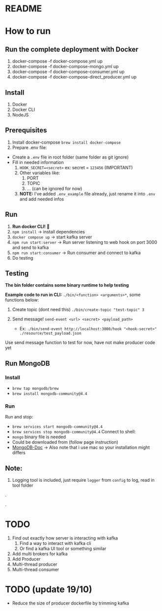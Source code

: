 # README

# How to run

## Run the complete deployment with Docker
1. docker-compose -f docker-compose.yml up
2. docker-compose -f docker-compose-mongo.yml up
3. docker-compose -f docker-compose-consumer.yml up
4. docker-compose -f docker-compose-direct_producer.yml up

## Install
1. Docker
2. Docker CLI
3. NodeJS

## Prerequisites
1. Install docker-compose `brew install docker-compose`
2. Prepare .env file:
  - Create a `.env` file in root folder (same folder as git ignore)
  - Fill in needed information
    1. `HOOK_SECRET=<secret>` ex: secret = `123456` (IMPORTANT)
    2. Other variables like:
       1. PORT
       2. TOPIC
       3. ... (can be ignored for now)
    3. **NOTE:** I've added `.env_example` file already, just rename it into `.env` and add needed infos

## Run
1. **Run docker CLI!** 🥇
2. `npm install` -> install dependencies
3. `docker compose up` -> start kafka server
4. `npm run start:server` -> Run server listening to web hook on port 3000 and send to kafka
5. `npm run start:consumer` -> Run consumer and connect to kafka
6. Do testing

## Testing
**The bin folder contains some binary runtime to help testing**

**Example code to run in CLI:** `./bin/<function> <arguments>*`, some functions below:
1. Create topic (dont need this) `./bin/create-topic "test-topic" 3`
2. Send message! `send-event <url> <secret> <payload_path>` 
     
     - Ex: `./bin/send-event http://localhost:3000/hook "<hook-secret>" ./resource/test_payload.json`

Use send message function to test for now, have not make producer code yet

## Run MongoDB
### Install
- `brew tap mongodb/brew`
- `brew install mongodb-community@4.4`
### Run
Run and stop:
- `brew services start mongodb-community@4.4`
- `brew services stop mongodb-community@4.4`
Connect to shell:
- `mongo` binary file is needed
- Could be downloaded from (follow page instruction)
- [MongoDB-Doc](https://docs.mongodb.com/v4.4/reference/program/mongo/#mongodb-binary-bin.mongo)
-> Also note that i use mac so your installation might differs
## Note:

1. Logging tool is included, just require `logger` from `config` to log, read in tool folder


.

.

# TODO
1. Find out exactly how server is interacting with kafka
   1. Find a way to interact with kafka cli
   2. Or find a kafka UI tool or something similar 
2. Add multi brokers for kafka 
3. Add Producer
4. Multi-thread producer
5. Multi-thread consumer

# TODO (update 19/10)
- Reduce the size of producer dockerfile by trimming kafka
